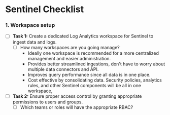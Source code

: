 # Sentinel Checklist 

### 1. Workspace setup
- [ ] **Task 1:** Create a dedicated Log Analytics workspace for Sentinel to ingest data and logs.
     - [ ] How many workspaces are you going manage? 
        - Ideally one workspace is recommended for a more centralized management and easier administration. 
        - Provides better streamlined ingestions, don't have to worry about multiple data connectors and API. 
        - Improves query performance since all data is in one place. 
        - Cost effective by consolidating data. Security policies, analytics rules, and other Sentinel components will be all in one workspace,
  
- [ ] **Task 2:** Ensure proper access control by granting appropriate permissions to users and groups.
  - [ ]   Which teams or roles will have the appropriate RBAC?
